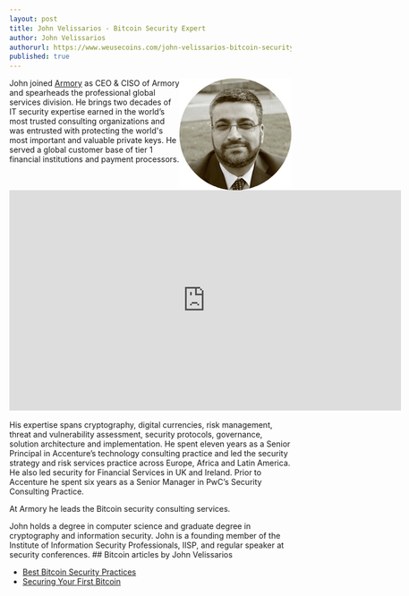 ```yaml
---
layout: post
title: John Velissarios - Bitcoin Security Expert
author: John Velissarios
authorurl: https://www.weusecoins.com/john-velissarios-bitcoin-security-expert
published: true
---
```



<img src="/images/john-velissarios.png" alt="John Velissarios" align="right">John joined <a href="/armory/">Armory</a> as CEO & CISO of Armory and spearheads the professional global services division. He brings two decades of IT security expertise earned in the world’s most trusted consulting organizations and was entrusted with protecting the world's most important and valuable private keys. He served a global customer base of tier 1 financial institutions and payment processors.<p>
<center><iframe width="700" height="394" src="https://www.youtube.com/embed/Y1WRH0Pomlg" frameborder="0" allowfullscreen></iframe></center>
<p>His expertise spans cryptography, digital currencies, risk management, threat and vulnerability assessment, security protocols, governance, solution architecture and implementation. He spent eleven years as a Senior Principal in Accenture’s technology consulting practice and led the security strategy and risk services practice across Europe, Africa and Latin America. He also led security for Financial Services in UK and Ireland. Prior to Accenture he spent six years as a Senior Manager in PwC’s Security Consulting Practice.
<p>At Armory he leads the Bitcoin security consulting services.
<p>John holds a degree in computer science and graduate degree in cryptography and information security. John is a founding member of the Institute of Information Security Professionals, IISP, and regular speaker at security conferences.
## Bitcoin articles by John Velissarios
<ul>
<li><a href="">Best Bitcoin Security Practices</a></li>
<li><a href="">Securing Your First Bitcoin</a></li>
</ul>

